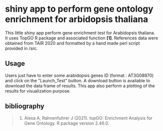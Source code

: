# shiny app to perform gene ontology enrichment for arbidopsis thaliana

This little shiny app perform gene enrichment test for Arabidopsis thaliana. It uses TopGO R package and associated function **[1]**. 
References data were obtained from TAIR 2020 and formatted by a hand made perl script provided in /src. 


## Usage
Users just have to enter some arabidopsis genes ID (format : AT3G08970) and click on the "Launch_Test" button. 
A download button is available to download the data frame of results.
This app also perform a plotting of the results for visualization purpose.

## bibliography

> 1. Alexa A, Rahnenfuhrer J (2021). topGO: Enrichment Analysis for Gene Ontology. R package version 2.46.0.

